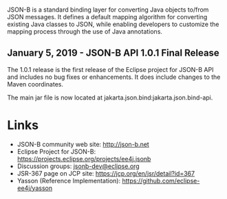 <br/>

JSON-B is a standard binding layer for converting Java objects to/from JSON
messages. It defines a default mapping algorithm for converting existing Java
classes to JSON, while enabling developers to customize the mapping process
through the use of Java annotations.

## January 5, 2019 - JSON-B API 1.0.1 Final Release ##

The 1.0.1 release is the first release of the Eclipse project for JSON-B API
and includes no bug fixes or enhancements. It does include changes to the Maven
coordinates.

The main jar file is now located at jakarta.json.bind:jakarta.json.bind-api.

# <a name="Links"></a>Links

- JSON-B community web site: http://json-b.net
- Eclipse Project for JSON-B: https://projects.eclipse.org/projects/ee4j.jsonb
- Discussion groups: jsonb-dev@eclipse.org
- JSR-367 page on JCP site: https://jcp.org/en/jsr/detail?id=367
- Yasson (Reference Implementation): https://github.com/eclipse-ee4j/yasson